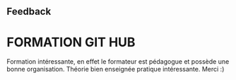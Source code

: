 ## Feedback


<h1>FORMATION GIT HUB</h1>

<p> Formation intéressante, en effet le formateur est pédagogue et possède une bonne organisation. Théorie bien enseignée pratique intéressante. Merci :)
</p>
  
